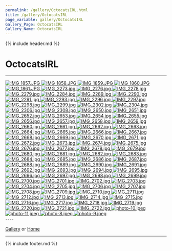 ```yaml
---
permalink: /gallery/OctocatsIRL.html
title: /gallery/OctocatsIRL
page_variable: gallery/OctocatsIRL
Gallery_Page: OctocatsIRL
Gallery_Name: OctocatsIRL
---
```



{% include header.md %}

# OctocatsIRL

----
<div class="image-container-OctocatsIRL ImgContainer">
<a href="OctocatsIRL/resized-IMG_1857.JPG" data-fancybox="gallery/Thumbnails/thumbnail-OctocatsIRL-IMG_1857.JPG" data-caption="IMG_1857.JPG">
    <img class="image-thumb" src="https://Octocat-Dataset.imagelearning.community/gallery/Thumbnails/thumbnail-OctocatsIRL-IMG_1857.JPG" alt="IMG_1857.JPG" />
</a>
<a href="OctocatsIRL/resized-IMG_1858.JPG" data-fancybox="gallery/Thumbnails/thumbnail-OctocatsIRL-IMG_1858.JPG" data-caption="IMG_1858.JPG">
    <img class="image-thumb" src="https://Octocat-Dataset.imagelearning.community/gallery/Thumbnails/thumbnail-OctocatsIRL-IMG_1858.JPG" alt="IMG_1858.JPG" />
</a>
<a href="OctocatsIRL/resized-IMG_1859.JPG" data-fancybox="gallery/Thumbnails/thumbnail-OctocatsIRL-IMG_1859.JPG" data-caption="IMG_1859.JPG">
    <img class="image-thumb" src="https://Octocat-Dataset.imagelearning.community/gallery/Thumbnails/thumbnail-OctocatsIRL-IMG_1859.JPG" alt="IMG_1859.JPG" />
</a>
<a href="OctocatsIRL/resized-IMG_1860.JPG" data-fancybox="gallery/Thumbnails/thumbnail-OctocatsIRL-IMG_1860.JPG" data-caption="IMG_1860.JPG">
    <img class="image-thumb" src="https://Octocat-Dataset.imagelearning.community/gallery/Thumbnails/thumbnail-OctocatsIRL-IMG_1860.JPG" alt="IMG_1860.JPG" />
</a>
<a href="OctocatsIRL/resized-IMG_1861.JPG" data-fancybox="gallery/Thumbnails/thumbnail-OctocatsIRL-IMG_1861.JPG" data-caption="IMG_1861.JPG">
    <img class="image-thumb" src="https://Octocat-Dataset.imagelearning.community/gallery/Thumbnails/thumbnail-OctocatsIRL-IMG_1861.JPG" alt="IMG_1861.JPG" />
</a>
<a href="OctocatsIRL/resized-IMG_2273.jpg" data-fancybox="gallery/Thumbnails/thumbnail-OctocatsIRL-IMG_2273.jpg" data-caption="IMG_2273.jpg">
    <img class="image-thumb" src="https://Octocat-Dataset.imagelearning.community/gallery/Thumbnails/thumbnail-OctocatsIRL-IMG_2273.jpg" alt="IMG_2273.jpg" />
</a>
<a href="OctocatsIRL/resized-IMG_2276.jpg" data-fancybox="gallery/Thumbnails/thumbnail-OctocatsIRL-IMG_2276.jpg" data-caption="IMG_2276.jpg">
    <img class="image-thumb" src="https://Octocat-Dataset.imagelearning.community/gallery/Thumbnails/thumbnail-OctocatsIRL-IMG_2276.jpg" alt="IMG_2276.jpg" />
</a>
<a href="OctocatsIRL/resized-IMG_2278.jpg" data-fancybox="gallery/Thumbnails/thumbnail-OctocatsIRL-IMG_2278.jpg" data-caption="IMG_2278.jpg">
    <img class="image-thumb" src="https://Octocat-Dataset.imagelearning.community/gallery/Thumbnails/thumbnail-OctocatsIRL-IMG_2278.jpg" alt="IMG_2278.jpg" />
</a>
<a href="OctocatsIRL/resized-IMG_2279.jpg" data-fancybox="gallery/Thumbnails/thumbnail-OctocatsIRL-IMG_2279.jpg" data-caption="IMG_2279.jpg">
    <img class="image-thumb" src="https://Octocat-Dataset.imagelearning.community/gallery/Thumbnails/thumbnail-OctocatsIRL-IMG_2279.jpg" alt="IMG_2279.jpg" />
</a>
<a href="OctocatsIRL/resized-IMG_2284.jpg" data-fancybox="gallery/Thumbnails/thumbnail-OctocatsIRL-IMG_2284.jpg" data-caption="IMG_2284.jpg">
    <img class="image-thumb" src="https://Octocat-Dataset.imagelearning.community/gallery/Thumbnails/thumbnail-OctocatsIRL-IMG_2284.jpg" alt="IMG_2284.jpg" />
</a>
<a href="OctocatsIRL/resized-IMG_2289.jpg" data-fancybox="gallery/Thumbnails/thumbnail-OctocatsIRL-IMG_2289.jpg" data-caption="IMG_2289.jpg">
    <img class="image-thumb" src="https://Octocat-Dataset.imagelearning.community/gallery/Thumbnails/thumbnail-OctocatsIRL-IMG_2289.jpg" alt="IMG_2289.jpg" />
</a>
<a href="OctocatsIRL/resized-IMG_2290.jpg" data-fancybox="gallery/Thumbnails/thumbnail-OctocatsIRL-IMG_2290.jpg" data-caption="IMG_2290.jpg">
    <img class="image-thumb" src="https://Octocat-Dataset.imagelearning.community/gallery/Thumbnails/thumbnail-OctocatsIRL-IMG_2290.jpg" alt="IMG_2290.jpg" />
</a>
<a href="OctocatsIRL/resized-IMG_2291.jpg" data-fancybox="gallery/Thumbnails/thumbnail-OctocatsIRL-IMG_2291.jpg" data-caption="IMG_2291.jpg">
    <img class="image-thumb" src="https://Octocat-Dataset.imagelearning.community/gallery/Thumbnails/thumbnail-OctocatsIRL-IMG_2291.jpg" alt="IMG_2291.jpg" />
</a>
<a href="OctocatsIRL/resized-IMG_2293.jpg" data-fancybox="gallery/Thumbnails/thumbnail-OctocatsIRL-IMG_2293.jpg" data-caption="IMG_2293.jpg">
    <img class="image-thumb" src="https://Octocat-Dataset.imagelearning.community/gallery/Thumbnails/thumbnail-OctocatsIRL-IMG_2293.jpg" alt="IMG_2293.jpg" />
</a>
<a href="OctocatsIRL/resized-IMG_2296.jpg" data-fancybox="gallery/Thumbnails/thumbnail-OctocatsIRL-IMG_2296.jpg" data-caption="IMG_2296.jpg">
    <img class="image-thumb" src="https://Octocat-Dataset.imagelearning.community/gallery/Thumbnails/thumbnail-OctocatsIRL-IMG_2296.jpg" alt="IMG_2296.jpg" />
</a>
<a href="OctocatsIRL/resized-IMG_2297.jpg" data-fancybox="gallery/Thumbnails/thumbnail-OctocatsIRL-IMG_2297.jpg" data-caption="IMG_2297.jpg">
    <img class="image-thumb" src="https://Octocat-Dataset.imagelearning.community/gallery/Thumbnails/thumbnail-OctocatsIRL-IMG_2297.jpg" alt="IMG_2297.jpg" />
</a>
<a href="OctocatsIRL/resized-IMG_2298.jpg" data-fancybox="gallery/Thumbnails/thumbnail-OctocatsIRL-IMG_2298.jpg" data-caption="IMG_2298.jpg">
    <img class="image-thumb" src="https://Octocat-Dataset.imagelearning.community/gallery/Thumbnails/thumbnail-OctocatsIRL-IMG_2298.jpg" alt="IMG_2298.jpg" />
</a>
<a href="OctocatsIRL/resized-IMG_2299.jpg" data-fancybox="gallery/Thumbnails/thumbnail-OctocatsIRL-IMG_2299.jpg" data-caption="IMG_2299.jpg">
    <img class="image-thumb" src="https://Octocat-Dataset.imagelearning.community/gallery/Thumbnails/thumbnail-OctocatsIRL-IMG_2299.jpg" alt="IMG_2299.jpg" />
</a>
<a href="OctocatsIRL/resized-IMG_2302.jpg" data-fancybox="gallery/Thumbnails/thumbnail-OctocatsIRL-IMG_2302.jpg" data-caption="IMG_2302.jpg">
    <img class="image-thumb" src="https://Octocat-Dataset.imagelearning.community/gallery/Thumbnails/thumbnail-OctocatsIRL-IMG_2302.jpg" alt="IMG_2302.jpg" />
</a>
<a href="OctocatsIRL/resized-IMG_2304.jpg" data-fancybox="gallery/Thumbnails/thumbnail-OctocatsIRL-IMG_2304.jpg" data-caption="IMG_2304.jpg">
    <img class="image-thumb" src="https://Octocat-Dataset.imagelearning.community/gallery/Thumbnails/thumbnail-OctocatsIRL-IMG_2304.jpg" alt="IMG_2304.jpg" />
</a>
<a href="OctocatsIRL/resized-IMG_2306.jpg" data-fancybox="gallery/Thumbnails/thumbnail-OctocatsIRL-IMG_2306.jpg" data-caption="IMG_2306.jpg">
    <img class="image-thumb" src="https://Octocat-Dataset.imagelearning.community/gallery/Thumbnails/thumbnail-OctocatsIRL-IMG_2306.jpg" alt="IMG_2306.jpg" />
</a>
<a href="OctocatsIRL/resized-IMG_2308.jpg" data-fancybox="gallery/Thumbnails/thumbnail-OctocatsIRL-IMG_2308.jpg" data-caption="IMG_2308.jpg">
    <img class="image-thumb" src="https://Octocat-Dataset.imagelearning.community/gallery/Thumbnails/thumbnail-OctocatsIRL-IMG_2308.jpg" alt="IMG_2308.jpg" />
</a>
<a href="OctocatsIRL/resized-IMG_2650.jpg" data-fancybox="gallery/Thumbnails/thumbnail-OctocatsIRL-IMG_2650.jpg" data-caption="IMG_2650.jpg">
    <img class="image-thumb" src="https://Octocat-Dataset.imagelearning.community/gallery/Thumbnails/thumbnail-OctocatsIRL-IMG_2650.jpg" alt="IMG_2650.jpg" />
</a>
<a href="OctocatsIRL/resized-IMG_2651.jpg" data-fancybox="gallery/Thumbnails/thumbnail-OctocatsIRL-IMG_2651.jpg" data-caption="IMG_2651.jpg">
    <img class="image-thumb" src="https://Octocat-Dataset.imagelearning.community/gallery/Thumbnails/thumbnail-OctocatsIRL-IMG_2651.jpg" alt="IMG_2651.jpg" />
</a>
<a href="OctocatsIRL/resized-IMG_2652.jpg" data-fancybox="gallery/Thumbnails/thumbnail-OctocatsIRL-IMG_2652.jpg" data-caption="IMG_2652.jpg">
    <img class="image-thumb" src="https://Octocat-Dataset.imagelearning.community/gallery/Thumbnails/thumbnail-OctocatsIRL-IMG_2652.jpg" alt="IMG_2652.jpg" />
</a>
<a href="OctocatsIRL/resized-IMG_2653.jpg" data-fancybox="gallery/Thumbnails/thumbnail-OctocatsIRL-IMG_2653.jpg" data-caption="IMG_2653.jpg">
    <img class="image-thumb" src="https://Octocat-Dataset.imagelearning.community/gallery/Thumbnails/thumbnail-OctocatsIRL-IMG_2653.jpg" alt="IMG_2653.jpg" />
</a>
<a href="OctocatsIRL/resized-IMG_2654.jpg" data-fancybox="gallery/Thumbnails/thumbnail-OctocatsIRL-IMG_2654.jpg" data-caption="IMG_2654.jpg">
    <img class="image-thumb" src="https://Octocat-Dataset.imagelearning.community/gallery/Thumbnails/thumbnail-OctocatsIRL-IMG_2654.jpg" alt="IMG_2654.jpg" />
</a>
<a href="OctocatsIRL/resized-IMG_2655.jpg" data-fancybox="gallery/Thumbnails/thumbnail-OctocatsIRL-IMG_2655.jpg" data-caption="IMG_2655.jpg">
    <img class="image-thumb" src="https://Octocat-Dataset.imagelearning.community/gallery/Thumbnails/thumbnail-OctocatsIRL-IMG_2655.jpg" alt="IMG_2655.jpg" />
</a>
<a href="OctocatsIRL/resized-IMG_2656.jpg" data-fancybox="gallery/Thumbnails/thumbnail-OctocatsIRL-IMG_2656.jpg" data-caption="IMG_2656.jpg">
    <img class="image-thumb" src="https://Octocat-Dataset.imagelearning.community/gallery/Thumbnails/thumbnail-OctocatsIRL-IMG_2656.jpg" alt="IMG_2656.jpg" />
</a>
<a href="OctocatsIRL/resized-IMG_2657.jpg" data-fancybox="gallery/Thumbnails/thumbnail-OctocatsIRL-IMG_2657.jpg" data-caption="IMG_2657.jpg">
    <img class="image-thumb" src="https://Octocat-Dataset.imagelearning.community/gallery/Thumbnails/thumbnail-OctocatsIRL-IMG_2657.jpg" alt="IMG_2657.jpg" />
</a>
<a href="OctocatsIRL/resized-IMG_2658.jpg" data-fancybox="gallery/Thumbnails/thumbnail-OctocatsIRL-IMG_2658.jpg" data-caption="IMG_2658.jpg">
    <img class="image-thumb" src="https://Octocat-Dataset.imagelearning.community/gallery/Thumbnails/thumbnail-OctocatsIRL-IMG_2658.jpg" alt="IMG_2658.jpg" />
</a>
<a href="OctocatsIRL/resized-IMG_2659.jpg" data-fancybox="gallery/Thumbnails/thumbnail-OctocatsIRL-IMG_2659.jpg" data-caption="IMG_2659.jpg">
    <img class="image-thumb" src="https://Octocat-Dataset.imagelearning.community/gallery/Thumbnails/thumbnail-OctocatsIRL-IMG_2659.jpg" alt="IMG_2659.jpg" />
</a>
<a href="OctocatsIRL/resized-IMG_2660.jpg" data-fancybox="gallery/Thumbnails/thumbnail-OctocatsIRL-IMG_2660.jpg" data-caption="IMG_2660.jpg">
    <img class="image-thumb" src="https://Octocat-Dataset.imagelearning.community/gallery/Thumbnails/thumbnail-OctocatsIRL-IMG_2660.jpg" alt="IMG_2660.jpg" />
</a>
<a href="OctocatsIRL/resized-IMG_2661.jpg" data-fancybox="gallery/Thumbnails/thumbnail-OctocatsIRL-IMG_2661.jpg" data-caption="IMG_2661.jpg">
    <img class="image-thumb" src="https://Octocat-Dataset.imagelearning.community/gallery/Thumbnails/thumbnail-OctocatsIRL-IMG_2661.jpg" alt="IMG_2661.jpg" />
</a>
<a href="OctocatsIRL/resized-IMG_2662.jpg" data-fancybox="gallery/Thumbnails/thumbnail-OctocatsIRL-IMG_2662.jpg" data-caption="IMG_2662.jpg">
    <img class="image-thumb" src="https://Octocat-Dataset.imagelearning.community/gallery/Thumbnails/thumbnail-OctocatsIRL-IMG_2662.jpg" alt="IMG_2662.jpg" />
</a>
<a href="OctocatsIRL/resized-IMG_2663.jpg" data-fancybox="gallery/Thumbnails/thumbnail-OctocatsIRL-IMG_2663.jpg" data-caption="IMG_2663.jpg">
    <img class="image-thumb" src="https://Octocat-Dataset.imagelearning.community/gallery/Thumbnails/thumbnail-OctocatsIRL-IMG_2663.jpg" alt="IMG_2663.jpg" />
</a>
<a href="OctocatsIRL/resized-IMG_2664.jpg" data-fancybox="gallery/Thumbnails/thumbnail-OctocatsIRL-IMG_2664.jpg" data-caption="IMG_2664.jpg">
    <img class="image-thumb" src="https://Octocat-Dataset.imagelearning.community/gallery/Thumbnails/thumbnail-OctocatsIRL-IMG_2664.jpg" alt="IMG_2664.jpg" />
</a>
<a href="OctocatsIRL/resized-IMG_2665.jpg" data-fancybox="gallery/Thumbnails/thumbnail-OctocatsIRL-IMG_2665.jpg" data-caption="IMG_2665.jpg">
    <img class="image-thumb" src="https://Octocat-Dataset.imagelearning.community/gallery/Thumbnails/thumbnail-OctocatsIRL-IMG_2665.jpg" alt="IMG_2665.jpg" />
</a>
<a href="OctocatsIRL/resized-IMG_2666.jpg" data-fancybox="gallery/Thumbnails/thumbnail-OctocatsIRL-IMG_2666.jpg" data-caption="IMG_2666.jpg">
    <img class="image-thumb" src="https://Octocat-Dataset.imagelearning.community/gallery/Thumbnails/thumbnail-OctocatsIRL-IMG_2666.jpg" alt="IMG_2666.jpg" />
</a>
<a href="OctocatsIRL/resized-IMG_2667.jpg" data-fancybox="gallery/Thumbnails/thumbnail-OctocatsIRL-IMG_2667.jpg" data-caption="IMG_2667.jpg">
    <img class="image-thumb" src="https://Octocat-Dataset.imagelearning.community/gallery/Thumbnails/thumbnail-OctocatsIRL-IMG_2667.jpg" alt="IMG_2667.jpg" />
</a>
<a href="OctocatsIRL/resized-IMG_2668.jpg" data-fancybox="gallery/Thumbnails/thumbnail-OctocatsIRL-IMG_2668.jpg" data-caption="IMG_2668.jpg">
    <img class="image-thumb" src="https://Octocat-Dataset.imagelearning.community/gallery/Thumbnails/thumbnail-OctocatsIRL-IMG_2668.jpg" alt="IMG_2668.jpg" />
</a>
<a href="OctocatsIRL/resized-IMG_2669.jpg" data-fancybox="gallery/Thumbnails/thumbnail-OctocatsIRL-IMG_2669.jpg" data-caption="IMG_2669.jpg">
    <img class="image-thumb" src="https://Octocat-Dataset.imagelearning.community/gallery/Thumbnails/thumbnail-OctocatsIRL-IMG_2669.jpg" alt="IMG_2669.jpg" />
</a>
<a href="OctocatsIRL/resized-IMG_2670.jpg" data-fancybox="gallery/Thumbnails/thumbnail-OctocatsIRL-IMG_2670.jpg" data-caption="IMG_2670.jpg">
    <img class="image-thumb" src="https://Octocat-Dataset.imagelearning.community/gallery/Thumbnails/thumbnail-OctocatsIRL-IMG_2670.jpg" alt="IMG_2670.jpg" />
</a>
<a href="OctocatsIRL/resized-IMG_2671.jpg" data-fancybox="gallery/Thumbnails/thumbnail-OctocatsIRL-IMG_2671.jpg" data-caption="IMG_2671.jpg">
    <img class="image-thumb" src="https://Octocat-Dataset.imagelearning.community/gallery/Thumbnails/thumbnail-OctocatsIRL-IMG_2671.jpg" alt="IMG_2671.jpg" />
</a>
<a href="OctocatsIRL/resized-IMG_2672.jpg" data-fancybox="gallery/Thumbnails/thumbnail-OctocatsIRL-IMG_2672.jpg" data-caption="IMG_2672.jpg">
    <img class="image-thumb" src="https://Octocat-Dataset.imagelearning.community/gallery/Thumbnails/thumbnail-OctocatsIRL-IMG_2672.jpg" alt="IMG_2672.jpg" />
</a>
<a href="OctocatsIRL/resized-IMG_2673.jpg" data-fancybox="gallery/Thumbnails/thumbnail-OctocatsIRL-IMG_2673.jpg" data-caption="IMG_2673.jpg">
    <img class="image-thumb" src="https://Octocat-Dataset.imagelearning.community/gallery/Thumbnails/thumbnail-OctocatsIRL-IMG_2673.jpg" alt="IMG_2673.jpg" />
</a>
<a href="OctocatsIRL/resized-IMG_2674.jpg" data-fancybox="gallery/Thumbnails/thumbnail-OctocatsIRL-IMG_2674.jpg" data-caption="IMG_2674.jpg">
    <img class="image-thumb" src="https://Octocat-Dataset.imagelearning.community/gallery/Thumbnails/thumbnail-OctocatsIRL-IMG_2674.jpg" alt="IMG_2674.jpg" />
</a>
<a href="OctocatsIRL/resized-IMG_2675.jpg" data-fancybox="gallery/Thumbnails/thumbnail-OctocatsIRL-IMG_2675.jpg" data-caption="IMG_2675.jpg">
    <img class="image-thumb" src="https://Octocat-Dataset.imagelearning.community/gallery/Thumbnails/thumbnail-OctocatsIRL-IMG_2675.jpg" alt="IMG_2675.jpg" />
</a>
<a href="OctocatsIRL/resized-IMG_2676.jpg" data-fancybox="gallery/Thumbnails/thumbnail-OctocatsIRL-IMG_2676.jpg" data-caption="IMG_2676.jpg">
    <img class="image-thumb" src="https://Octocat-Dataset.imagelearning.community/gallery/Thumbnails/thumbnail-OctocatsIRL-IMG_2676.jpg" alt="IMG_2676.jpg" />
</a>
<a href="OctocatsIRL/resized-IMG_2677.jpg" data-fancybox="gallery/Thumbnails/thumbnail-OctocatsIRL-IMG_2677.jpg" data-caption="IMG_2677.jpg">
    <img class="image-thumb" src="https://Octocat-Dataset.imagelearning.community/gallery/Thumbnails/thumbnail-OctocatsIRL-IMG_2677.jpg" alt="IMG_2677.jpg" />
</a>
<a href="OctocatsIRL/resized-IMG_2678.jpg" data-fancybox="gallery/Thumbnails/thumbnail-OctocatsIRL-IMG_2678.jpg" data-caption="IMG_2678.jpg">
    <img class="image-thumb" src="https://Octocat-Dataset.imagelearning.community/gallery/Thumbnails/thumbnail-OctocatsIRL-IMG_2678.jpg" alt="IMG_2678.jpg" />
</a>
<a href="OctocatsIRL/resized-IMG_2679.jpg" data-fancybox="gallery/Thumbnails/thumbnail-OctocatsIRL-IMG_2679.jpg" data-caption="IMG_2679.jpg">
    <img class="image-thumb" src="https://Octocat-Dataset.imagelearning.community/gallery/Thumbnails/thumbnail-OctocatsIRL-IMG_2679.jpg" alt="IMG_2679.jpg" />
</a>
<a href="OctocatsIRL/resized-IMG_2680.jpg" data-fancybox="gallery/Thumbnails/thumbnail-OctocatsIRL-IMG_2680.jpg" data-caption="IMG_2680.jpg">
    <img class="image-thumb" src="https://Octocat-Dataset.imagelearning.community/gallery/Thumbnails/thumbnail-OctocatsIRL-IMG_2680.jpg" alt="IMG_2680.jpg" />
</a>
<a href="OctocatsIRL/resized-IMG_2681.jpg" data-fancybox="gallery/Thumbnails/thumbnail-OctocatsIRL-IMG_2681.jpg" data-caption="IMG_2681.jpg">
    <img class="image-thumb" src="https://Octocat-Dataset.imagelearning.community/gallery/Thumbnails/thumbnail-OctocatsIRL-IMG_2681.jpg" alt="IMG_2681.jpg" />
</a>
<a href="OctocatsIRL/resized-IMG_2682.jpg" data-fancybox="gallery/Thumbnails/thumbnail-OctocatsIRL-IMG_2682.jpg" data-caption="IMG_2682.jpg">
    <img class="image-thumb" src="https://Octocat-Dataset.imagelearning.community/gallery/Thumbnails/thumbnail-OctocatsIRL-IMG_2682.jpg" alt="IMG_2682.jpg" />
</a>
<a href="OctocatsIRL/resized-IMG_2683.jpg" data-fancybox="gallery/Thumbnails/thumbnail-OctocatsIRL-IMG_2683.jpg" data-caption="IMG_2683.jpg">
    <img class="image-thumb" src="https://Octocat-Dataset.imagelearning.community/gallery/Thumbnails/thumbnail-OctocatsIRL-IMG_2683.jpg" alt="IMG_2683.jpg" />
</a>
<a href="OctocatsIRL/resized-IMG_2684.jpg" data-fancybox="gallery/Thumbnails/thumbnail-OctocatsIRL-IMG_2684.jpg" data-caption="IMG_2684.jpg">
    <img class="image-thumb" src="https://Octocat-Dataset.imagelearning.community/gallery/Thumbnails/thumbnail-OctocatsIRL-IMG_2684.jpg" alt="IMG_2684.jpg" />
</a>
<a href="OctocatsIRL/resized-IMG_2685.jpg" data-fancybox="gallery/Thumbnails/thumbnail-OctocatsIRL-IMG_2685.jpg" data-caption="IMG_2685.jpg">
    <img class="image-thumb" src="https://Octocat-Dataset.imagelearning.community/gallery/Thumbnails/thumbnail-OctocatsIRL-IMG_2685.jpg" alt="IMG_2685.jpg" />
</a>
<a href="OctocatsIRL/resized-IMG_2686.jpg" data-fancybox="gallery/Thumbnails/thumbnail-OctocatsIRL-IMG_2686.jpg" data-caption="IMG_2686.jpg">
    <img class="image-thumb" src="https://Octocat-Dataset.imagelearning.community/gallery/Thumbnails/thumbnail-OctocatsIRL-IMG_2686.jpg" alt="IMG_2686.jpg" />
</a>
<a href="OctocatsIRL/resized-IMG_2687.jpg" data-fancybox="gallery/Thumbnails/thumbnail-OctocatsIRL-IMG_2687.jpg" data-caption="IMG_2687.jpg">
    <img class="image-thumb" src="https://Octocat-Dataset.imagelearning.community/gallery/Thumbnails/thumbnail-OctocatsIRL-IMG_2687.jpg" alt="IMG_2687.jpg" />
</a>
<a href="OctocatsIRL/resized-IMG_2688.jpg" data-fancybox="gallery/Thumbnails/thumbnail-OctocatsIRL-IMG_2688.jpg" data-caption="IMG_2688.jpg">
    <img class="image-thumb" src="https://Octocat-Dataset.imagelearning.community/gallery/Thumbnails/thumbnail-OctocatsIRL-IMG_2688.jpg" alt="IMG_2688.jpg" />
</a>
<a href="OctocatsIRL/resized-IMG_2689.jpg" data-fancybox="gallery/Thumbnails/thumbnail-OctocatsIRL-IMG_2689.jpg" data-caption="IMG_2689.jpg">
    <img class="image-thumb" src="https://Octocat-Dataset.imagelearning.community/gallery/Thumbnails/thumbnail-OctocatsIRL-IMG_2689.jpg" alt="IMG_2689.jpg" />
</a>
<a href="OctocatsIRL/resized-IMG_2690.jpg" data-fancybox="gallery/Thumbnails/thumbnail-OctocatsIRL-IMG_2690.jpg" data-caption="IMG_2690.jpg">
    <img class="image-thumb" src="https://Octocat-Dataset.imagelearning.community/gallery/Thumbnails/thumbnail-OctocatsIRL-IMG_2690.jpg" alt="IMG_2690.jpg" />
</a>
<a href="OctocatsIRL/resized-IMG_2691.jpg" data-fancybox="gallery/Thumbnails/thumbnail-OctocatsIRL-IMG_2691.jpg" data-caption="IMG_2691.jpg">
    <img class="image-thumb" src="https://Octocat-Dataset.imagelearning.community/gallery/Thumbnails/thumbnail-OctocatsIRL-IMG_2691.jpg" alt="IMG_2691.jpg" />
</a>
<a href="OctocatsIRL/resized-IMG_2692.jpg" data-fancybox="gallery/Thumbnails/thumbnail-OctocatsIRL-IMG_2692.jpg" data-caption="IMG_2692.jpg">
    <img class="image-thumb" src="https://Octocat-Dataset.imagelearning.community/gallery/Thumbnails/thumbnail-OctocatsIRL-IMG_2692.jpg" alt="IMG_2692.jpg" />
</a>
<a href="OctocatsIRL/resized-IMG_2693.jpg" data-fancybox="gallery/Thumbnails/thumbnail-OctocatsIRL-IMG_2693.jpg" data-caption="IMG_2693.jpg">
    <img class="image-thumb" src="https://Octocat-Dataset.imagelearning.community/gallery/Thumbnails/thumbnail-OctocatsIRL-IMG_2693.jpg" alt="IMG_2693.jpg" />
</a>
<a href="OctocatsIRL/resized-IMG_2694.jpg" data-fancybox="gallery/Thumbnails/thumbnail-OctocatsIRL-IMG_2694.jpg" data-caption="IMG_2694.jpg">
    <img class="image-thumb" src="https://Octocat-Dataset.imagelearning.community/gallery/Thumbnails/thumbnail-OctocatsIRL-IMG_2694.jpg" alt="IMG_2694.jpg" />
</a>
<a href="OctocatsIRL/resized-IMG_2695.jpg" data-fancybox="gallery/Thumbnails/thumbnail-OctocatsIRL-IMG_2695.jpg" data-caption="IMG_2695.jpg">
    <img class="image-thumb" src="https://Octocat-Dataset.imagelearning.community/gallery/Thumbnails/thumbnail-OctocatsIRL-IMG_2695.jpg" alt="IMG_2695.jpg" />
</a>
<a href="OctocatsIRL/resized-IMG_2696.jpg" data-fancybox="gallery/Thumbnails/thumbnail-OctocatsIRL-IMG_2696.jpg" data-caption="IMG_2696.jpg">
    <img class="image-thumb" src="https://Octocat-Dataset.imagelearning.community/gallery/Thumbnails/thumbnail-OctocatsIRL-IMG_2696.jpg" alt="IMG_2696.jpg" />
</a>
<a href="OctocatsIRL/resized-IMG_2697.jpg" data-fancybox="gallery/Thumbnails/thumbnail-OctocatsIRL-IMG_2697.jpg" data-caption="IMG_2697.jpg">
    <img class="image-thumb" src="https://Octocat-Dataset.imagelearning.community/gallery/Thumbnails/thumbnail-OctocatsIRL-IMG_2697.jpg" alt="IMG_2697.jpg" />
</a>
<a href="OctocatsIRL/resized-IMG_2698.jpg" data-fancybox="gallery/Thumbnails/thumbnail-OctocatsIRL-IMG_2698.jpg" data-caption="IMG_2698.jpg">
    <img class="image-thumb" src="https://Octocat-Dataset.imagelearning.community/gallery/Thumbnails/thumbnail-OctocatsIRL-IMG_2698.jpg" alt="IMG_2698.jpg" />
</a>
<a href="OctocatsIRL/resized-IMG_2699.jpg" data-fancybox="gallery/Thumbnails/thumbnail-OctocatsIRL-IMG_2699.jpg" data-caption="IMG_2699.jpg">
    <img class="image-thumb" src="https://Octocat-Dataset.imagelearning.community/gallery/Thumbnails/thumbnail-OctocatsIRL-IMG_2699.jpg" alt="IMG_2699.jpg" />
</a>
<a href="OctocatsIRL/resized-IMG_2700.jpg" data-fancybox="gallery/Thumbnails/thumbnail-OctocatsIRL-IMG_2700.jpg" data-caption="IMG_2700.jpg">
    <img class="image-thumb" src="https://Octocat-Dataset.imagelearning.community/gallery/Thumbnails/thumbnail-OctocatsIRL-IMG_2700.jpg" alt="IMG_2700.jpg" />
</a>
<a href="OctocatsIRL/resized-IMG_2701.jpg" data-fancybox="gallery/Thumbnails/thumbnail-OctocatsIRL-IMG_2701.jpg" data-caption="IMG_2701.jpg">
    <img class="image-thumb" src="https://Octocat-Dataset.imagelearning.community/gallery/Thumbnails/thumbnail-OctocatsIRL-IMG_2701.jpg" alt="IMG_2701.jpg" />
</a>
<a href="OctocatsIRL/resized-IMG_2702.jpg" data-fancybox="gallery/Thumbnails/thumbnail-OctocatsIRL-IMG_2702.jpg" data-caption="IMG_2702.jpg">
    <img class="image-thumb" src="https://Octocat-Dataset.imagelearning.community/gallery/Thumbnails/thumbnail-OctocatsIRL-IMG_2702.jpg" alt="IMG_2702.jpg" />
</a>
<a href="OctocatsIRL/resized-IMG_2703.jpg" data-fancybox="gallery/Thumbnails/thumbnail-OctocatsIRL-IMG_2703.jpg" data-caption="IMG_2703.jpg">
    <img class="image-thumb" src="https://Octocat-Dataset.imagelearning.community/gallery/Thumbnails/thumbnail-OctocatsIRL-IMG_2703.jpg" alt="IMG_2703.jpg" />
</a>
<a href="OctocatsIRL/resized-IMG_2704.jpg" data-fancybox="gallery/Thumbnails/thumbnail-OctocatsIRL-IMG_2704.jpg" data-caption="IMG_2704.jpg">
    <img class="image-thumb" src="https://Octocat-Dataset.imagelearning.community/gallery/Thumbnails/thumbnail-OctocatsIRL-IMG_2704.jpg" alt="IMG_2704.jpg" />
</a>
<a href="OctocatsIRL/resized-IMG_2705.jpg" data-fancybox="gallery/Thumbnails/thumbnail-OctocatsIRL-IMG_2705.jpg" data-caption="IMG_2705.jpg">
    <img class="image-thumb" src="https://Octocat-Dataset.imagelearning.community/gallery/Thumbnails/thumbnail-OctocatsIRL-IMG_2705.jpg" alt="IMG_2705.jpg" />
</a>
<a href="OctocatsIRL/resized-IMG_2706.jpg" data-fancybox="gallery/Thumbnails/thumbnail-OctocatsIRL-IMG_2706.jpg" data-caption="IMG_2706.jpg">
    <img class="image-thumb" src="https://Octocat-Dataset.imagelearning.community/gallery/Thumbnails/thumbnail-OctocatsIRL-IMG_2706.jpg" alt="IMG_2706.jpg" />
</a>
<a href="OctocatsIRL/resized-IMG_2707.jpg" data-fancybox="gallery/Thumbnails/thumbnail-OctocatsIRL-IMG_2707.jpg" data-caption="IMG_2707.jpg">
    <img class="image-thumb" src="https://Octocat-Dataset.imagelearning.community/gallery/Thumbnails/thumbnail-OctocatsIRL-IMG_2707.jpg" alt="IMG_2707.jpg" />
</a>
<a href="OctocatsIRL/resized-IMG_2708.jpg" data-fancybox="gallery/Thumbnails/thumbnail-OctocatsIRL-IMG_2708.jpg" data-caption="IMG_2708.jpg">
    <img class="image-thumb" src="https://Octocat-Dataset.imagelearning.community/gallery/Thumbnails/thumbnail-OctocatsIRL-IMG_2708.jpg" alt="IMG_2708.jpg" />
</a>
<a href="OctocatsIRL/resized-IMG_2709.jpg" data-fancybox="gallery/Thumbnails/thumbnail-OctocatsIRL-IMG_2709.jpg" data-caption="IMG_2709.jpg">
    <img class="image-thumb" src="https://Octocat-Dataset.imagelearning.community/gallery/Thumbnails/thumbnail-OctocatsIRL-IMG_2709.jpg" alt="IMG_2709.jpg" />
</a>
<a href="OctocatsIRL/resized-IMG_2710.jpg" data-fancybox="gallery/Thumbnails/thumbnail-OctocatsIRL-IMG_2710.jpg" data-caption="IMG_2710.jpg">
    <img class="image-thumb" src="https://Octocat-Dataset.imagelearning.community/gallery/Thumbnails/thumbnail-OctocatsIRL-IMG_2710.jpg" alt="IMG_2710.jpg" />
</a>
<a href="OctocatsIRL/resized-IMG_2711.jpg" data-fancybox="gallery/Thumbnails/thumbnail-OctocatsIRL-IMG_2711.jpg" data-caption="IMG_2711.jpg">
    <img class="image-thumb" src="https://Octocat-Dataset.imagelearning.community/gallery/Thumbnails/thumbnail-OctocatsIRL-IMG_2711.jpg" alt="IMG_2711.jpg" />
</a>
<a href="OctocatsIRL/resized-IMG_2712.jpg" data-fancybox="gallery/Thumbnails/thumbnail-OctocatsIRL-IMG_2712.jpg" data-caption="IMG_2712.jpg">
    <img class="image-thumb" src="https://Octocat-Dataset.imagelearning.community/gallery/Thumbnails/thumbnail-OctocatsIRL-IMG_2712.jpg" alt="IMG_2712.jpg" />
</a>
<a href="OctocatsIRL/resized-IMG_2713.jpg" data-fancybox="gallery/Thumbnails/thumbnail-OctocatsIRL-IMG_2713.jpg" data-caption="IMG_2713.jpg">
    <img class="image-thumb" src="https://Octocat-Dataset.imagelearning.community/gallery/Thumbnails/thumbnail-OctocatsIRL-IMG_2713.jpg" alt="IMG_2713.jpg" />
</a>
<a href="OctocatsIRL/resized-IMG_2714.jpg" data-fancybox="gallery/Thumbnails/thumbnail-OctocatsIRL-IMG_2714.jpg" data-caption="IMG_2714.jpg">
    <img class="image-thumb" src="https://Octocat-Dataset.imagelearning.community/gallery/Thumbnails/thumbnail-OctocatsIRL-IMG_2714.jpg" alt="IMG_2714.jpg" />
</a>
<a href="OctocatsIRL/resized-IMG_2715.jpg" data-fancybox="gallery/Thumbnails/thumbnail-OctocatsIRL-IMG_2715.jpg" data-caption="IMG_2715.jpg">
    <img class="image-thumb" src="https://Octocat-Dataset.imagelearning.community/gallery/Thumbnails/thumbnail-OctocatsIRL-IMG_2715.jpg" alt="IMG_2715.jpg" />
</a>
<a href="OctocatsIRL/resized-IMG_2716.jpg" data-fancybox="gallery/Thumbnails/thumbnail-OctocatsIRL-IMG_2716.jpg" data-caption="IMG_2716.jpg">
    <img class="image-thumb" src="https://Octocat-Dataset.imagelearning.community/gallery/Thumbnails/thumbnail-OctocatsIRL-IMG_2716.jpg" alt="IMG_2716.jpg" />
</a>
<a href="OctocatsIRL/resized-IMG_2717.jpg" data-fancybox="gallery/Thumbnails/thumbnail-OctocatsIRL-IMG_2717.jpg" data-caption="IMG_2717.jpg">
    <img class="image-thumb" src="https://Octocat-Dataset.imagelearning.community/gallery/Thumbnails/thumbnail-OctocatsIRL-IMG_2717.jpg" alt="IMG_2717.jpg" />
</a>
<a href="OctocatsIRL/resized-IMG_2718.jpg" data-fancybox="gallery/Thumbnails/thumbnail-OctocatsIRL-IMG_2718.jpg" data-caption="IMG_2718.jpg">
    <img class="image-thumb" src="https://Octocat-Dataset.imagelearning.community/gallery/Thumbnails/thumbnail-OctocatsIRL-IMG_2718.jpg" alt="IMG_2718.jpg" />
</a>
<a href="OctocatsIRL/resized-IMG_2719.jpg" data-fancybox="gallery/Thumbnails/thumbnail-OctocatsIRL-IMG_2719.jpg" data-caption="IMG_2719.jpg">
    <img class="image-thumb" src="https://Octocat-Dataset.imagelearning.community/gallery/Thumbnails/thumbnail-OctocatsIRL-IMG_2719.jpg" alt="IMG_2719.jpg" />
</a>
<a href="OctocatsIRL/resized-IMG_2720.jpg" data-fancybox="gallery/Thumbnails/thumbnail-OctocatsIRL-IMG_2720.jpg" data-caption="IMG_2720.jpg">
    <img class="image-thumb" src="https://Octocat-Dataset.imagelearning.community/gallery/Thumbnails/thumbnail-OctocatsIRL-IMG_2720.jpg" alt="IMG_2720.jpg" />
</a>
<a href="OctocatsIRL/resized-IMG_2721.jpg" data-fancybox="gallery/Thumbnails/thumbnail-OctocatsIRL-IMG_2721.jpg" data-caption="IMG_2721.jpg">
    <img class="image-thumb" src="https://Octocat-Dataset.imagelearning.community/gallery/Thumbnails/thumbnail-OctocatsIRL-IMG_2721.jpg" alt="IMG_2721.jpg" />
</a>
<a href="OctocatsIRL/resized-IMG_2722.jpg" data-fancybox="gallery/Thumbnails/thumbnail-OctocatsIRL-IMG_2722.jpg" data-caption="IMG_2722.jpg">
    <img class="image-thumb" src="https://Octocat-Dataset.imagelearning.community/gallery/Thumbnails/thumbnail-OctocatsIRL-IMG_2722.jpg" alt="IMG_2722.jpg" />
</a>
<a href="OctocatsIRL/resized-photo-10.jpeg" data-fancybox="gallery/Thumbnails/thumbnail-OctocatsIRL-photo-10.jpeg" data-caption="photo-10.jpeg">
    <img class="image-thumb" src="https://Octocat-Dataset.imagelearning.community/gallery/Thumbnails/thumbnail-OctocatsIRL-photo-10.jpeg" alt="photo-10.jpeg" />
</a>
<a href="OctocatsIRL/resized-photo-11.jpeg" data-fancybox="gallery/Thumbnails/thumbnail-OctocatsIRL-photo-11.jpeg" data-caption="photo-11.jpeg">
    <img class="image-thumb" src="https://Octocat-Dataset.imagelearning.community/gallery/Thumbnails/thumbnail-OctocatsIRL-photo-11.jpeg" alt="photo-11.jpeg" />
</a>
<a href="OctocatsIRL/resized-photo-8.jpeg" data-fancybox="gallery/Thumbnails/thumbnail-OctocatsIRL-photo-8.jpeg" data-caption="photo-8.jpeg">
    <img class="image-thumb" src="https://Octocat-Dataset.imagelearning.community/gallery/Thumbnails/thumbnail-OctocatsIRL-photo-8.jpeg" alt="photo-8.jpeg" />
</a>
<a href="OctocatsIRL/resized-photo-9.jpeg" data-fancybox="gallery/Thumbnails/thumbnail-OctocatsIRL-photo-9.jpeg" data-caption="photo-9.jpeg">
    <img class="image-thumb" src="https://Octocat-Dataset.imagelearning.community/gallery/Thumbnails/thumbnail-OctocatsIRL-photo-9.jpeg" alt="photo-9.jpeg" />
</a>
</div>
----


[Gallery]( ./index.html)
  or 
[Home]( ../)

----

<script>

{% include single-gallery.js %}

SetupGallery(".image-container-OctocatsIRL ImgContainer");

</script>

{% include footer.md %}

<!-- created on 04/07/2020 4:04 PM -->
